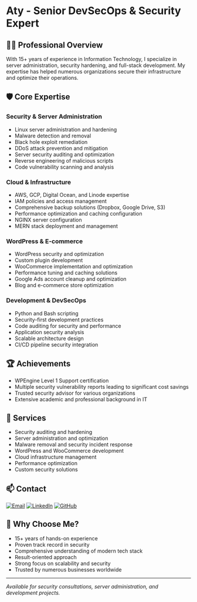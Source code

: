 # Aty - Senior DevSecOps & Security Expert

## 👨‍💻 Professional Overview

With 15+ years of experience in Information Technology, I specialize in server administration, security hardening, and full-stack development. My expertise has helped numerous organizations secure their infrastructure and optimize their operations.

## 🛡️ Core Expertise

### Security & Server Administration
- Linux server administration and hardening
- Malware detection and removal
- Black hole exploit remediation
- DDoS attack prevention and mitigation
- Server security auditing and optimization
- Reverse engineering of malicious scripts
- Code vulnerability scanning and analysis

### Cloud & Infrastructure
- AWS, GCP, Digital Ocean, and Linode expertise
- IAM policies and access management
- Comprehensive backup solutions (Dropbox, Google Drive, S3)
- Performance optimization and caching configuration
- NGINX server configuration
- MERN stack deployment and management

### WordPress & E-commerce
- WordPress security and optimization
- Custom plugin development
- WooCommerce implementation and optimization
- Performance tuning and caching solutions
- Google Ads account cleanup and optimization
- Blog and e-commerce store optimization

### Development & DevSecOps
- Python and Bash scripting
- Security-first development practices
- Code auditing for security and performance
- Application security analysis
- Scalable architecture design
- CI/CD pipeline security integration

## 🏆 Achievements
- WPEngine Level 1 Support certification
- Multiple security vulnerability reports leading to significant cost savings
- Trusted security advisor for various organizations
- Extensive academic and professional background in IT

## 🔧 Services
- Security auditing and hardening
- Server administration and optimization
- Malware removal and security incident response
- WordPress and WooCommerce development
- Cloud infrastructure management
- Performance optimization
- Custom security solutions

## 📫 Contact
[![Email](https://img.shields.io/badge/Email-atyinfosec@gmail.com-red?logo=gmail&logoColor=white)](mailto:atyinfosec@gmail.com)
[![LinkedIn](https://img.shields.io/badge/LinkedIn-@quinji-blue?logo=linkedin&logoColor=white)](https://www.linkedin.com/in/quinji/)
[![GitHub](https://img.shields.io/badge/GitHub-atyinfosec-orange?logo=github&logoColor=white)](https://github.com/atyinfosec)

## 🤝 Why Choose Me?
- 15+ years of hands-on experience
- Proven track record in security
- Comprehensive understanding of modern tech stack
- Result-oriented approach
- Strong focus on scalability and security
- Trusted by numerous businesses worldwide

---

*Available for security consultations, server administration, and development projects.*